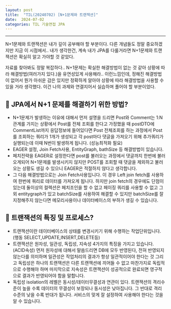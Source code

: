 ```yaml
---
layout: post
title:  "TIL(20240702) [N+1문제와 트랜잭션]"
date:  2024-07-02
categories: TIL 기술면접 JPA
---
```


---------------------------------------------------------------------

N+1문제와 트랜잭션은 내가 깊이 공부해야 할 부분이다. 다른 개념들도 정말 중요하겠지만 지금 이 시점에서.. 내가 생각한건, 계속 내가 JPA를 다룰거라면 N+1문제와 트랜잭션은 확실히 알고 가야할 것 같았다. 

자료를 찾아봐도 정말 복잡하다.. N+1문제는 확실한 해결방법이 없는 것 같아 상황에 따라 해결방법(여러가지 있다.)을 유연성있게 사용해라.. 이런느낌인데, 정해진 해결방법이 없어서 
뭔가 아쉬운 감은 있지만 정확하게 알아야 상황에 따라 해결방법을 사용할 수 있을 거라 생각했다. 이건 나의 과제와 연결지어서 실습하며 풀어야 할 부분이었다. 


## 📌 JPA에서 N+1 문제를 해결하기 위한 방법?
- N+1문제가 발생하는 이유에 대해서 먼저 설명을 드리면 Post와 Comment는 1:N관계를 가지는 상황에서 Post를 전체 조회를 한다고 가정했을 때 postDTO에 CommentList까지 응답정보에 들어있다면 Post 전체조회를 하는 과정에서 Post를 조회하는 쿼리가 1개가 생성되고 각 post마다 댓글을 가져오기 위해 추가쿼리가 실행되는데 이때 N번이 발생하게 됩니다. (성능최적화 필요)
- EAGER 설정, Join Fetch사용, EntityGraph, bathSize 등
해결방법이 있습니다.
- 페치전략을 EAGER로 설정한다면 post를 불러오는 과정에서 댓글까지 한번에 불러오게되어 N+1문제를 발생시키지 않지만 POST를 조회할 때 댓글을 제외하고 불러오는 상황도 생길 수 있으니 EAGER은 적절하지 않다고 생각합니다. 
- 그 다음 해결방법으로는 Join Fetch사용입니다. 이 경우 Left join fetch를 사용하여 한번에 쿼리로 데이터를 가져오게 됩니다. 하지만 join fetch의 경우에도 단점이 있는데 둘이상의 컬렉션은 페치조인을 할 수 없고 페이징 쿼리를 사용할 수 없고 
그외 entitygraph가 있고 batchSize를 사용하여 해결할 수 있지만 batchSize를 잘 지정해주지 않는다면 메모리사용이나 데이터베이스의 부하가 생길 수 있습니다. 

## 📌 트랜잭션의 특징 및 프로세스?
- 트랜잭션이란 데이터베이스의 상태를 변경시키기 위해 수행하는 작업단위입니다.(행동 SELECT,UPDATE,INSERT,DELETE등) 
- 트랜잭션은 원자성, 일관성, 독립성, 지속성 4가지의 특징을 가지고 있습니다. (ACID속성) 먼저 원자성에 대해서 말씀드리면 DB에 모두 반영된다, 전혀 반영되지 않는다를 의미하며 일관성은 작업처리의 결과가 항상 일관적이어야 한다는 것 그리고 독립성은 하나의 트랜잭션은 다른 트랜잭션에 끼어들 수 없고 마찬가지로 독립적으로 수행해야 하며 마지막으로 지속성은 트랜잭션이 성공적으로 완료되면 영구적으로 결과가 반영되어야 함을 말합니다. 
- 독립성 isolation의 레벨은 동시성/데이터무결성과 연관이 있다. 트랜잭션의 격리수준이 높을 수록 데이터의 무결성이 보장되나 동시성은 낮아집니다. 그 반대로 격리수준의 낮을 수록 반대가 됩니다. 서비스의 맞게 잘 설정하여 사용해야 한다는 것을 알 수 있습니다. 